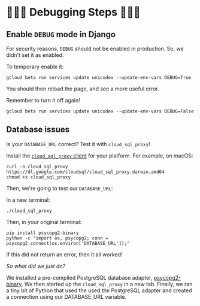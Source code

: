 # 🐛🐛🐛 Debugging Steps 🐛🐛🐛 

## Enable `DEBUG` mode in Django

For security reasons, `DEBUG` should not be enabled in production. So, we didn't set it as enabled. 

To temporary enable it:

```
gcloud beta run services update unicodex --update-env-vars DEBUG=True
```

You should then reload the page, and see a more useful error. 

Remember to turn it off again!

```
gcloud beta run services update unicodex --update-env-vars DEBUG=False
```


## Database issues

Is your `DATABASE_URL` correct? Test it with `cloud_sql_proxy`!

Install the [`cloud_sql_proxy` client](https://cloud.google.com/sql/docs/postgres/sql-proxy#install) for your platform. For example, on macOS: 

```
curl -o cloud_sql_proxy https://dl.google.com/cloudsql/cloud_sql_proxy.darwin.amd64
chmod +x cloud_sql_proxy
```

Then, we're going to test our `DATABASE_URL`:

In a new terminal:

```
./cloud_sql_proxy
```

Then, in your original terminal: 

```
pip install psycopg2-binary
python -c "import os, psycopg2; conn = psycopg2.connect(os.environ['DATABASE_URL']);"
```

If this did not return an error, then it all worked!

*So what did we just do?*

We installed a pre-compiled PostgreSQL database adapter, [psycopg2-binary](https://pypi.org/project/psycopg2-binary/). We then started up the `cloud_sql_proxy` in a new tab. Finally, we ran a tiny bit of Python that used the used the PostgreSQL adapter and created a connection using our DATABASE_URL variable. 